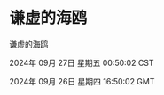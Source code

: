 # 谦虚的海鸥
[谦虚的海鸥](http://219.139.198.207:56308/qxdho/course/base/hotlink/index.php)

2024年 09月 27日 星期五 00:50:02 CST

2024年 09月 26日 星期四 16:50:02 GMT
